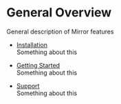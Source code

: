 # General Overview

General description of Mirror features

-   [Installation](Installation.md)  
    Something about this

-   [Getting Started](Start.md)  
    Something about this

-   [Support](Support.md)  
    Something about this
